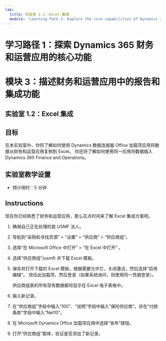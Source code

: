 ```yaml
---
lab:
  title: 实验室 1.2：Excel 集成
  module: 'Learning Path 1: Explore the core capabilities of Dynamics 365 finance and operations apps'
---
```

# 学习路径 1：探索 Dynamics 365 财务和运营应用的核心功能
# 模块 3：描述财务和运营应用中的报告和集成功能

## 实验室 1.2：Excel 集成

## 目标

在本实验室中，你将了解如何使用 Dynamics 数据连接器 Office 加载项应用将数据从财务和运营应用复制到 Excel。 你还将了解如何使用同一应用将数据插入 Dynamics 365 Finance and Operations。 

## 实验室教学设置

   - 预计用时：5 分钟

## Instructions

现在你已经熟悉了财务和运营应用，那么花点时间来了解 Excel 集成方案吧。

1.  确保自己正在处理的是 USMF 法人。

2.  导航到“采购和寻找货源” > “设置” > “供应商” > “供应商组”。

3.  选择“在 Microsoft Office 中打开” > “在 Excel 中打开” 。

4.  选择“供应商组”(usmf) 并下载 Excel 模板。

5.  保存并打开下载的 Excel 模板，根据需要允许它，关闭激活，然后选择“启用编辑”。 信任此加载项，然后登录（如果系统询问，则使用同一凭据登录）。

    供应商组表的所有现有数据都将显示在 Excel 电子表格中。

6.  输入新记录。

7.  在“供应商组”字段中输入“100”、“说明”字段中输入“保险供应商”，并在“付款条款”字段中输入“Net10”。

8.  在 Microsoft Dynamics Office 加载项应用中选择“发布”按钮。

9.  打开”供应商组”窗体，验证是否添加了新记录。

